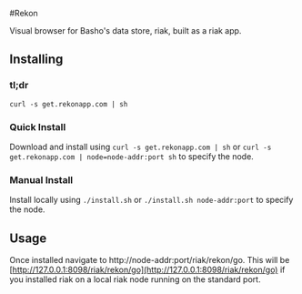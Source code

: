 #Rekon

Visual browser for Basho's data store, riak, built as a riak app.

## Installing

### tl;dr
`curl -s get.rekonapp.com | sh`

### Quick Install
Download and install using `curl -s get.rekonapp.com | sh` or 
`curl -s get.rekonapp.com | node=node-addr:port sh` to specify the node.

### Manual Install
Install locally using `./install.sh` or `./install.sh node-addr:port` 
to specify the node.

## Usage

Once installed navigate to http://node-addr:port/riak/rekon/go.  This will be
[http://127.0.0.1:8098/riak/rekon/go](http://127.0.0.1:8098/riak/rekon/go) if
you installed riak on a local riak node running on the standard port.
